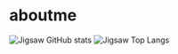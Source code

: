# aboutme

![Jigsaw GitHub stats](https://github-readme-stats.vercel.app/api?username=1JigSaW&show_icons=true&theme=dark)
![Jigsaw Top Langs](https://github-readme-stats.vercel.app/api/top-langs/?username=1JigSaW&layout=compact&hide=php&hide_border=true&theme=dark)
